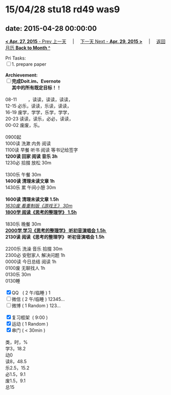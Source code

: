 # 15/04/28 stu18 rd49 was9

date: 2015-04-28 00:00:00
---
[**< Apr. 27, 2015** - Prev 上一天](/lifelogs/2015/04/d27.html) &nbsp; &nbsp; | &nbsp; &nbsp; [下一天 Next - **Apr. 29, 2015 >**](/lifelogs/2015/04/d29.html) &nbsp; &nbsp; |  &nbsp; &nbsp; [返回月历 **Back to Month ^**](/lifelogs/2015/04/index.html)
<br/><div>Pri Tasks:<br/><input type="checkbox" />1. prepare paper</div>	<div><br/></div>	<div><b>Archievement:</b></div>	<div><b><input type="checkbox" />完成Doit.im、</b><b>Evernote</b></div>	<div><b>      其中的</b><b>所有</b><b>既定目标！！</b></div>	<div>		<div><br/></div>08-11         ，读读，读读，读读，<br/>12-15 必乐，读读，乐读，读读，<br/>16-19 废学，学学，乐学，学学，<br/>20-23 读读，读乐，必必，读读，	</div>	<div>00-02 废废，乐。</div>	<div>		<div><br/></div>0900起<br/>1000读 洗漱 内务 阅读	</div>	<div>1100读 早餐 听书 阅读 等书记给签字</div>	<div><b>1200读 回家 阅读 音乐 3h</b></div>	<div>1230必 拾掇 放松 30m<br/>		<div><br/></div>1300乐 午餐 30m	</div>	<div><b>1400读 清理未读文章 1h</b></div>	<div>1430乐 累 午间小憩 30m</div>	<div><u><br/></u></div>	<div><b>1600读 清理未读文章 1.5h</b></div>	<div><i><u>1630废 看重制版《游戏王》 30m</u></i></div>	<div><b><u>1800学 阅读《思考的整理学》 1.5h</u></b>		<div><br/></div>1830乐 晚餐 30m	</div>	<div><b><u>2000学 学习《思考的整理学》 听初音演唱会 1.5h </u></b></div>	<div><b>2130读 阅读《思考的整理学》 听初音演唱会 1.5h</b> <br/><br/></div>	<div>2200乐 洗澡 音乐 拾掇 30m</div>	<div>2300必 安慰家人 解决问题 1h<br/>0000读 今日总结 阅读 1h</div>	<div>0100废 无聊找人 1h</div>	<div>0130乐 30m</div>	<div>0130睡</div>	<div><br/></div>	<div><input type="checkbox" checked="true" />QQ   ( 2 午/临睡 ) 1<br/><input type="checkbox" />微信 ( 2 午/临睡 ) 12345…</div>	<div><input type="checkbox" />微博 ( 1 Random ) 123…</div>	<div><br/></div>	<div><input type="checkbox" checked="true" />复习框架  ( 9:00 ) <br/></div>	<div><input type="checkbox" checked="true" />运动 ( 1 Random ) </div>	<div><input type="checkbox" checked="true" />串门 ( < 30min ) </div>	<div>		<div><br/></div>类，时，%<br/>学3，18.2<br/>动0<br/>读8，48.5<br/>乐2.5，15.2<br/>必1.5，9.1<br/>废1.5，9.1<br/>总15	</div>
